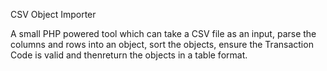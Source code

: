 
CSV Object Importer

A small PHP powered tool which can take a CSV file as an input, parse the columns and rows into an object, sort the objects, ensure the Transaction Code is valid  and thenreturn the objects in a table format.

